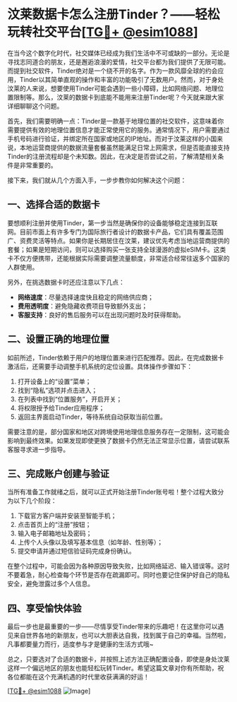 # 汶莱数据卡怎么注册Tinder？——轻松玩转社交平台[[TG💪+ @esim1088](https://t.me/s/esim1088)]

在当今这个数字化时代，社交媒体已经成为我们生活中不可或缺的一部分。无论是寻找志同道合的朋友，还是邂逅浪漫的爱情，社交平台都为我们提供了无限可能。而提到社交软件，Tinder绝对是一个绕不开的名字。作为一款风靡全球的约会应用，Tinder以其简单直观的操作和丰富的功能吸引了无数用户。然而，对于身处汶莱的人来说，想要使用Tinder可能会遇到一些小障碍，比如网络问题、地理位置限制等。那么，汶莱的数据卡到底能不能用来注册Tinder呢？今天就来跟大家详细聊聊这个问题。

首先，我们需要明确一点：Tinder是一款基于地理位置的社交软件，这意味着你需要提供有效的地理位置信息才能正常使用它的服务。通常情况下，用户需要通过手机号码进行验证，并绑定所在国家或地区的IP地址。而对于汶莱这样的小国来说，本地运营商提供的数据流量套餐虽然能满足日常上网需求，但是否能直接支持Tinder的注册流程却是个未知数。因此，在决定是否尝试之前，了解清楚相关条件是非常重要的。

接下来，我们就从几个方面入手，一步步教你如何解决这个问题：

## 一、选择合适的数据卡

要想顺利注册并使用Tinder，第一步当然是确保你的设备能够稳定连接到互联网。目前市面上有许多专门为国际旅行者设计的数据卡产品，它们具有覆盖范围广、资费灵活等特点。如果你是长期居住在汶莱，建议优先考虑当地运营商提供的套餐；如果是短期访问，则可以选择购买一张支持全球漫游的虚拟eSIM卡。这类卡不仅方便携带，还能根据实际需要调整流量额度，非常适合经常往返多个国家的人群使用。

另外，在挑选数据卡时还应注意以下几点：
- **网络速度**：尽量选择速度快且稳定的网络供应商；
- **费用透明度**：避免隐藏收费项目导致额外支出；
- **客服支持**：良好的售后服务可以在出现问题时及时获得帮助。

## 二、设置正确的地理位置

如前所述，Tinder依赖于用户的地理位置来进行匹配推荐。因此，在完成数据卡激活后，还需要手动调整手机系统的定位设置。具体操作步骤如下：
1. 打开设备上的“设置”菜单；
2. 找到“隐私”选项并点击进入；
3. 在列表中找到“位置服务”，开启开关；
4. 将权限授予给Tinder应用程序；
5. 返回主界面启动Tinder，等待系统自动获取当前位置。

需要注意的是，部分国家和地区对跨境使用地理信息服务存在一定限制，这可能会影响到最终效果。如果发现即使更换了数据卡仍然无法正常显示位置，请尝试联系客服寻求进一步指导。

## 三、完成账户创建与验证

当所有准备工作就绪之后，就可以正式开始注册Tinder账号啦！整个过程大致分为以下几个阶段：
1. 下载官方客户端并安装至智能手机；
2. 点击首页上的“注册”按钮；
3. 输入电子邮箱地址及密码；
4. 上传个人头像以及填写基本信息（如年龄、性别等）；
5. 提交申请并通过短信验证码完成身份确认。

在整个过程中，可能会因为各种原因导致失败，比如网络延迟、输入错误等。这时不要着急，耐心检查每个环节是否存在疏漏即可。同时也要记住保护好自己的隐私安全，避免泄露过多个人信息。

## 四、享受愉快体验

最后一步也是最重要的一步——尽情享受Tinder带来的乐趣吧！在这里你可以遇见来自世界各地的新朋友，也可以大胆表达自我，找到属于自己的幸福。当然啦，凡事都要量力而行，适度参与才是健康的生活方式哦~

总之，只要选对了合适的数据卡，并按照上述方法正确配置设备，即使是身处汶莱这样一个偏远地区的朋友也能轻松玩转Tinder。希望这篇文章对你有所帮助，祝各位都能在这个充满机遇的时代里收获满满的好运！

[[TG💪+ @esim1088](https://t.me/s/esim1088) ![Image](https://i.postimg.cc/4NQfJmqS/Snipaste-2025-05-13-00-14-12.png)]